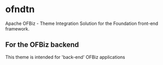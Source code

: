 # ofndtn
Apache OFBiz - Theme Integration Solution for the Foundation front-end framework.

## For the OFBiz backend
This theme is intended for 'back-end' OFBiz applications 
